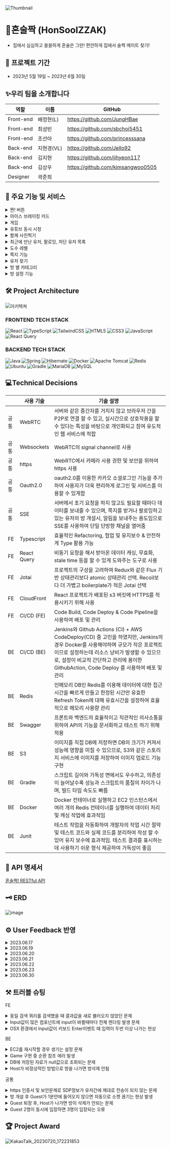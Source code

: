 ![Thumbnail](https://github.com/Jello92/BE/assets/128972031/27c2dcbf-3f82-4c1c-aaa4-c69041e4d096)


# 🍻혼술짝 (HonSoolZZAK)
- 집에서 심심하고 쓸쓸하게 혼술은 그만! 편안하게 집에서 술짝 메이트 찾기!  


📆 프로젝트 기간
---------------------------------------
- 2023년 5월 19일 ~ 2023년 6월 30일


✨우리 팀을 소개합니다
---------------------------------------
| 역할 | 이름 | GitHub |
| ------ | -- | ----|
| Front-end | 배정현(L) | https://github.com/JungHBae|
| Front-end | 최성빈 | https://github.com/sbchoi5451|
| Front-end | 조선아 | https://github.com/princesssana| 
| Back-end | 지현경(VL)|  https://github.com/Jello92|
| Back-end | 김지현 | https://github.com/jihyeon117|
| Back-end | 김상우 | https://github.com/kimsangwoo0505|
| Designer | 곽준희 | |

🍹 주요 기능 및 서비스
--------------------------------------
<details>
<summary> 짠! 버튼 </summary>

- 짠 버튼을 눌러 상대방과 기분 좋게 짠을 같이  할 수 있습니다.
 ![짠_기능](https://github.com/princesssana/todolist_lv2/assets/90277176/9335cf0a-d58d-4ebc-927a-4326c2f9fc32)

</details>
<details>
<summary> 아이스 브레이킹 카드 </summary>

- 처음 본 짝꿍과 어색해서 무슨 말을 해야할지 모를때! 아이스 브레이커 질문 카드를 이용하여 짝꿍과 대화를 할 수 있습니다.
 ![아이스브레이커](https://github.com/princesssana/todolist_lv2/assets/90277176/567382aa-c308-4469-b046-a64a38ed37d4)

</details>
<details>
<summary> 게임 </summary>

- 이어말하기 게임을 통하여 상대방과 재미있게 게임도 하고 친해질 수 있습니다.
 ![게임-min](https://github.com/princesssana/todolist_lv2/assets/90277176/9d4078a0-9ae4-4008-9e8f-90636c94f93e)

</details>
<details>
<summary> 유튜브 동시 시청 </summary>

- 유튜브 링크를 넣으면 짝궁과 원하는 영상을 동시에 시청할 수 있습니다.
 ![Youtube_(1) (online-video-cutter com) (1)](https://github.com/princesssana/todolist_lv2/assets/90277176/05855783-3f98-4459-b822-7feda8645cfc)

</details>
<details>
<summary> 함께 사진찍기 </summary>

- 만약 짝꿍과 즐거운 시간을 보냈다면, 함께 사진을 찍어 기록할 수 있는 기능이 있습니다. 상대방은 사진 찍는 것에 대한 여부를 선택할 수 있습니다.
 ![사진찍기-min](https://github.com/princesssana/todolist_lv2/assets/90277176/c1caf1b1-a04e-43b3-bbcf-fb5e08608f11)

</details>
<details>
<summary> 최근에 만난 유저, 팔로잉, 차단 유저 목록 </summary>

- 마이페이지에서 최근에 만난 유저, 팔로잉 하는 유저 및 차단한 유저 목록들을 확인 할 수 있습니다. 
 ![마이페이지_목록](https://github.com/princesssana/todolist_lv2/assets/90277176/527fe200-11e8-46f0-a493-b0ece19debd3)

</details>
<details>
<summary> 도수 레벨 </summary>

- 도수 레벨은 상대방의 매너를 평가해주는 시스템입니다. 도수가 높으면 높을 수록 매너가 좋은 유저를 의미합니다. 
 ![도수기능-min](https://github.com/princesssana/todolist_lv2/assets/90277176/7f931634-a099-4eea-a3db-9e8e1af3fa54)

</details>
<details>
<summary> 쪽지 기능 </summary>

- 쪽지 기능을 통하여 유저 간 소통하고 쪽지를 주고 받을 수 있습니다. 
 ![KakaoTalk_20230720_230035470](https://github.com/princesssana/todolist_lv2/assets/90277176/36b2da37-301a-4477-bb36-a362709c7921)

</details>
<details>
<summary> 유저 찾기 </summary>

- 유저 찾기를 통하여, 다른 유저를 찾아서 팔로우, 신고, 차단, 쪽지 보내기 및 도수 올리기 등 사용 할 수 있습니다.
 ![유저찾기-min](https://github.com/princesssana/todolist_lv2/assets/90277176/d75cfbcf-2951-4f5d-b6c6-3d345f02e02e)

</details>
<details>
<summary> 방 별 카테고리 </summary>

- 방 별로 카테고리가 있어, 원하는 카테고리에 방을 생성 하거나, 입장 하실 수 있습니다.
 ![방별_카테고리](https://github.com/princesssana/todolist_lv2/assets/90277176/e6c916a2-97a3-439d-af57-a64555fcf757)

</details>
<details>
<summary> 방 설정 기능 </summary>

- 방 설정 기능을 통하여, 조금 더 세부적으로 원하는 방을 찾아볼 수 있습니다.
 ![방_설정-min](https://github.com/princesssana/todolist_lv2/assets/90277176/b69b506c-aeb5-43db-84c4-0c47a5a7b854)

</details>


🛠 Project Architecture
---------------------------------------
![아키텍쳐](https://github.com/soolzzak/BE/assets/128972031/d512fe9a-74fb-4f53-b4df-9bd7fdd44ea4)
  
### FRONTEND TECH STACK  

![React](https://img.shields.io/badge/react-%2320232a.svg?style=for-the-badge&logo=react&logoColor=%2361DAFB) 
![TypeScript](https://img.shields.io/badge/typescript-%23007ACC.svg?style=for-the-badge&logo=typescript&logoColor=white) 
![TailwindCSS](https://img.shields.io/badge/tailwindcss-%2338B2AC.svg?style=for-the-badge&logo=tailwind-css&logoColor=white) 
![HTML5](https://img.shields.io/badge/html5-%23E34F26.svg?style=for-the-badge&logo=html5&logoColor=white) 
![CSS3](https://img.shields.io/badge/css3-%231572B6.svg?style=for-the-badge&logo=css3&logoColor=white) 
![JavaScript](https://img.shields.io/badge/javascript-%23323330.svg?style=for-the-badge&logo=javascript&logoColor=%23F7DF1E) 
![React Query](https://img.shields.io/badge/-React%20Query-FF4154?style=for-the-badge&logo=react%20query&logoColor=white)

### BACKEND TECH STACK   

![Java](https://img.shields.io/badge/java-%23ED8B00.svg?style=for-the-badge&logo=openjdk&logoColor=white) 
![Spring](https://img.shields.io/badge/spring-%236DB33F.svg?style=for-the-badge&logo=spring&logoColor=white) 
![Hibernate](https://img.shields.io/badge/Hibernate-59666C?style=for-the-badge&logo=Hibernate&logoColor=white) 
![Docker](https://img.shields.io/badge/docker-%230db7ed.svg?style=for-the-badge&logo=docker&logoColor=white) 
![Apache Tomcat](https://img.shields.io/badge/apache%20tomcat-%23F8DC75.svg?style=for-the-badge&logo=apache-tomcat&logoColor=black) 
![Redis](https://img.shields.io/badge/redis-%23DD0031.svg?style=for-the-badge&logo=redis&logoColor=white) 
![Ubuntu](https://img.shields.io/badge/Ubuntu-E95420?style=for-the-badge&logo=ubuntu&logoColor=white) 
![Gradle](https://img.shields.io/badge/Gradle-02303A.svg?style=for-the-badge&logo=Gradle&logoColor=white) 
![MariaDB](https://img.shields.io/badge/MariaDB-003545?style=for-the-badge&logo=mariadb&logoColor=white) 
![MySQL](https://img.shields.io/badge/mysql-%2300f.svg?style=for-the-badge&logo=mysql&logoColor=white) 
  
💻Technical Decisions
---------------------------------------

|  | 사용 기술 | 기술 설명 |
| --- | --- | --- |
| 공통 | WebRTC | 서버와 같은 중간자를 거치지 않고 브라우저 간을 P2P로 연결 할 수 있고, 실시간으로 상호작용을 할 수 있다는 특성을 바탕으로 개인화되고 참여 유도적인 웹 서비스에 적합 |
| 공통 | Websockets | WebRTC의 signal channel로 사용 |
| 공통 | https | WebRTC에서 카메라 사용 권한 및 보안을 위하여 https 사용 |
| 공통 | Oauth2.0 | oauth2.0를 이용한 카카오 소셜로그인 기능을 추가하여 사용자가 더욱 편리하게 로그인 및 서비스를 이용할 수 있게함 |
| 공통 | SSE | 서버에서 초기 요청을 하지 않고도 필요할 때마다 데이터를 보내줄 수 있으며, 쪽지를 받거나  팔로잉하고 있는 유저의 방 개설시, 알림을 보내주는 용도임으로 SSE를 사용하여 단일 단방향 채널을 열어줌 |
| FE | Typescript | 효율적인 Refactoring, 협업 및 유지보수 & 안전하게 Type 활용 가능 |
| FE | React Query | 비동기 요청을 해서 받아온 데이터 캐싱, 무효화, stale time 등을 할 수 있게 도와주는 도구로 사용 |
| FE | Jotai | 프로젝트의 구성을 고려하여 Redux와 같은 Flux 기반 상태관리보다 atomic 상태관리 선택. Recoil보다 더 가볍고 boilerplate가 적은 Jotai 선택 |
| FE | CloudFront | React 프로젝트가 배포된 s3 버킷에 HTTPS를 적용시키기 위해 사용 |
| FE | CI/CD (FE) | Code Build, Code Deploy & Code Pipeline을 사용하여 배포 및 관리 |
| BE | CI/CD (BE) | Jenkins와 Github Actions (CI) + AWS CodeDeploy(CD) 중 고민을 하였지만, Jenkins의 경우 Docker를 사용해야하며 규모가 작은 프로젝트이므로 설정하는데 리소스 낭비가 발생할 수 있으므로, 설정이 비교적 간단하고 관리에 용이한 GithubAction, Code Deploy 를 사용하여 배포 및 관리 |
| BE | Redis | 인메모리 DB인 Redis를 이용해 데이터에 대한 접근시간을 빠르게 만들고 한정된 시간만 유효한 Refresh Token에 대해 유효시간을 설정하여 효율적으로 메모리 사용량 관리 |
| BE | Swagger | 프론트와 백엔드의 효율적이고 직관적인 의사소통을 위하여 API의 기능을 문서화하고 테스트 하기 위해 적용 |
| BE | S3 | 이미지를 직접 DB에 저장하면 DB의 크기가 커져서 성능에 영향을 미칠 수 있으므로, S3와 같은 스토리지 서비스에 이미지를 저장하여 이미지 업로드 기능 구현 |
| BE | Gradle | 스크립트 길이와 가독성 면에서도 우수하고, 의존성이 늘어날수록 성능과 스크립트의 품질의 차이가 나며, 빌드 타임 속도도 빠름 |
| BE | Docker | Docker 컨테이너로 실행하고 EC2 인스턴스에서 여러 개의 Redis 컨테이너를 실행하여 데이터 처리 및 캐싱 작업에 효과적임 |
| BE | Junit | 테스트 작업을 자동화하여 개발자의 작업 시간 절약 및 테스트 코드와 실제 코드를 분리하여 작성 할 수 있어 유지 보수에 효과적임. 테스트 결과를 표시하는데 사용하기 쉬운 형식 제공하여 가독성이 좋음 |


📅 API 명세서
---------------------------------------
[혼술짝! RESTful API](https://fate-starfish-b23.notion.site/adfd01d3d12a465095c39b7e1a8f796a?v=c4c7b5d149e846bdb61357331bf241ed)



🗝 ERD 
---------------------------------------
![image](https://github.com/Jello92/BE/assets/128972031/8595f93e-c6a5-45e9-9a3f-4c5b392b2edb)

⚙ User Feedback 반영
---------------------------------------
<details>
<summary> 2023.06.17 </summary>

- 빈방 버그 수정

</details>
<details>
<summary> 2023.06.19 </summary>

- Youtube 구축, 유저 피드백 반영 (메인 페이지 프로필 눌렀을때 국문으로 변경)

</details>
<details>
<summary> 2023.06.20 </summary>

- SSE 및 쪽지 기능 / 유저 피드백 반영하여 디자인 수정 및 쪽지, 유저 찾기 기능 추가

</details>
<details>
<summary> 2023.06.21 </summary>

- 이어말하기 게임 기능 추가
- 방제목, 닉네임 길이 제한
- 방에서 메인 홈 배너를 통해 이탈할 경우 팝업 노출
- 채팅방에서 유저 프로필 누르면, 마이페이지처럼 모달 띄우기
- 비공개 방여부 카드에 보여주기
- YouTube 유저 소리 연결 및 컨트롤 제어
- 유저 카드 이메일 노출 X / 도수 레벨 관련 설명서 구축
- 메인페이지 방 카드 및 입장전 모달 디자인 변경 및 방장 정보 추가
- 유저찾기 기능 추가
- 마이크, 카메라 state 국문으로 변경 및 화면공유 위치 / 마이크, 화면 버튼 버그 수정
- 신고버튼 모달창 닫히기 수정
- 상대방 나가면 바로 화면 전환 될 수 있게 수정
- 강퇴 당했을때 상대방에게 강퇴되었다는 모달 띄우기
- 게스트나 호스트 나갔을때 상대방에게 메세지 모달 뜨우기

</details>
<details>
<summary> 2023.06.22 </summary>

- 유저피드백 반영하여 게임 설명 및 플로우 추가
- 아이스브레이커 기능 구현 (BE)
- Lighthouse 성능 개선 위해 메인 배너 webp로 convert
- 아이스브레이커 기능 디자인 및 구현 완료
- 한줄소개 150자 제한
- 회원가입 카카오 버튼 추가
- 마이크, 비디오 on/off 버그 수정
- 방 삭제 버그 수정 완료
- 사진찍기 기능 구현 완료
- 메세지 기능 추가 완료 / 쪽기 기능 추가 완료

</details>
<details>
<summary> 2023.06.23 </summary>

- 회원 탈퇴 기능
- 아이스브레이커 & 쪽지 사용 background 수정
- 마이페이지에 쪽지 버튼 추가

</details>
<details>
<summary> 2023.06.30 </summary>

- Refresh Token Redis 적용
- 보안처리를 위하여 HTTP Only와 Secure 적용
  
</details>


⚒ 트러블 슈팅
---------------------------------------
FE
<details>
<summary>동일 검색 쿼리를 검색했을 때 결과값을 새로 불러오지 않았던 문제</summary>

**`문제사항`**

검색 input으로 이전과 동일 검색어를 임력했을 때 값을 새로 불러오지 않음. 

**`해결방안`**

검색어가 atom으로 메인페이지 컴포넌트에 전달되어 값의 update가 있을 경우 useMutation으로 방 리스트 불러옴.

그러나 이전과 동일 값을 입력할 경우 값의 변화가 없기 때문에, trigger용 boolean atom을 만들어서 useEffect를 활용해 검색 성공

</details>
<details>
<summary>Input값이 많은 컴포넌트에 input이 바뀔때마다 전체 렌더링 발생 문제</summary>

**`문제사항`**

CI/CD환경을 구축하는 과정에서 기존에 jar파일을 EC2를 통해 배포하던 방식과 타이밍적으로 충돌될 경우 EC2를 재시작 해야 하는 경우가 발생했고 탄력적 ip로 설정하지 않아 재시작하면 IP가 변경되어 생기는 설정 문제가 발생

**`문제분석`**

예상치 못한 문제로 EC2를 재시작할 경우 매번 IP가 변경된다면 DNS레코드를 변경해야 하고 DNS전파시간 때문에 안정화까지 길면 48시간까지도 걸릴수 있기 때문에 문제가 발생

**`해결방안`**

EC2설정을 탄력적 ip로 바꾼다면 CI/CD구축과정에서 생긴 충돌 문제말고도 다른 문제에도 대비할 수 있게 됨

**`의견조율 및 의사결정`**  

당장에 DNS전파 시간으로 인해 서버가 불안정해질 수 있더라도 CI/CD환경 구축과정에서 생긴 충돌같이 언제라도 EC2를 재시작해야 할 수 있기 때문에 **탄력적 IP로 바꾸고 DNS레코드를 변경**하기로 결정
</details>
<details>
<summary>OSX 환경에서 Input값이 키보드 Enter이벤트 때 입력이 두번 이상 나가는 현상</summary>

**`문제사항`**

몇 Mac OS 환경에서 Input값을 입력하고 Enter를 입력했을 때 Keydown event가 두번 나가면서 입력이 두변 인식 되는 현상이 관측됨

**`문제재현`**

이 현상을 재현하기 위해 테스트 해본 결과, 크롬 브라우저에서 한글을 입력 할 때 keycode 229가 발생한다는 것을 알게 되었음. 한글의 조합을 통한 글자입력완성의 특성상 입력 도중 입력 완료로 인식하지 않고 아직 입력중인것으로 인식하여 아직 IME composing 단계에서는 아직 composing이기 때문에 229 코드가 나타남. 

**`해결방안`**

아직 composing 단계에서는 이벤트가 트리거 되면 안되기 때문에, 229를 예외처리 하여 문제를 해결함.

```tsx
event.keyCode !== eventTarget.addEventListener("keydown", event => {
if (event.isComposing || event.keyCode === 229) {
return;
}
});
```
</details>

BE
<details>
<summary>EC2를 재시작할 경우 생기는 설정 문제</summary>

**`문제사항`**

CI/CD환경을 구축하는 과정에서 기존에 jar파일을 EC2를 통해 배포하던 방식과 타이밍적으로 충돌될 경우 EC2를 재시작 해야 하는 경우가 발생했고 탄력적 ip로 설정하지 않아 재시작하면 IP가 변경되어 생기는 설정 문제가 발생

**`문제분석`**

예상치 못한 문제로 EC2를 재시작할 경우 매번 IP가 변경된다면 DNS레코드를 변경해야 하고 DNS전파시간 때문에 안정화까지 길면 48시간까지도 걸릴수 있기 때문에 문제가 발생

**`해결방안`**

EC2설정을 탄력적 ip로 바꾼다면 CI/CD구축과정에서 생긴 충돌 문제말고도 다른 문제에도 대비할 수 있게 됨

**`의견조율 및 의사결정`**  

당장에 DNS전파 시간으로 인해 서버가 불안정해질 수 있더라도 CI/CD환경 구축과정에서 생긴 충돌같이 언제라도 EC2를 재시작해야 할 수 있기 때문에 **탄력적 IP로 바꾸고 DNS레코드를 변경**하기로 결정

</details>
<details>
<summary>Game 구현 중 순환 참조 에러 발생</summary>

**`문제사항`**
![KakaoTalk_20230623_214620866](https://github.com/Jello92/BE/assets/128972031/1cb80048-97bf-47f0-8938-69e3e3d104f2)

game을 구현하는 과정에서 순환 참조 오류가 남

**`문제분석`**

![KakaoTalk_20230623_233457180](https://github.com/Jello92/BE/assets/128972031/ff79f27f-81cd-4748-bab2-fe7028ae84da)

SignalHandler는 IdiomGameService를 참조함

![KakaoTalk_20230623_233442770](https://github.com/Jello92/BE/assets/128972031/8a1f2c44-2b51-4695-8025-5ac66057fb30)

IdiomGameService는 SignalHandler 인스턴스를 멤버 변수 signalHandler로 가지고 있음

→ 순환 참조 발생

**`해결방안`**

IdiomGameService에서 SignalHandler의 의존성을 제거함

**`의견조율 및 의사결정`**

![KakaoTalk_20230623_233644761](https://github.com/Jello92/BE/assets/128972031/8f2cd95b-80f2-4dc2-a127-e0bdae760096)

IdiomGameService가 SignalHandler를 직접 의존하는 대신 ApplicationContext를 멤버 변수로 가지고 startGame메서드 내에서 필요할 때마다 SignalHandler 인스턴스를 가져와서 사용함. **직접적인 의존성이 제거되며 순환 참조 해결됨**
</details>
<details>
<summary>DB에 저장된 자료가 null값으로 조회되는 문제</summary>

**`문제사항`**

룸생성부분에서 save로 정보를 db에 저장하는 코드를 작성하고 그 정보를 db에서 조회하는 코드를 작성하였는데 계속 null값이 조회되는 문제 발생

**`문제분석`**

코드의 로직과정에서 정보를 조회하는 부분이 조회 정보의 save후 return이 끝나기 이전의 과정이었기 때문에 제대로 조회할 수 없었음

**`해결방안`**

1. 정보를 가져오는 부분을 다른 파트를 통해서 해결
2. 기존에 save로 저장하는 부분을 saveAndFlush를 써서 해결

**`의견조율 및 의사결정`**  

saveAndFlush를 써서 해결해도 성능적인 부분에서 문제가 없고 코드의 가독성도 더 좋아 보이므로 2번방식을 통해서 해결

</details>
<details>
<summary>Host가 비정상적인 방법으로 방을 나가면 방삭제 안됨</summary>

**`문제사항`**

Host User가 방을 만들고 나가기 버튼을 통해 방을 나가는것이 아닌 비정상적인 방법으로 방을 나가면 방삭제가 안됨.  (ex: URL을 통해 다른 사이트로 이동, 브라우저를 종료)

**`문제분석`**

방나가기 버튼을 눌러서 제대로 유저가 나간다면 버튼에 반응하는 로직이 작동되도록 할 수 있는데 비정상적인 방법으로 host가 나간다면 이러한 로직이 작동하지 않아서 문제가 생긴 것으로 분석됨

**`해결방안`**

1. Session 정보와 연결된 user정보 및 room정보를 저장하고 이를 이용하여 소켓이 Close됐을 때 반응하는 로직을 만들어 문제를 해결

2. 유저들에게 안내메세지를 통해서 가이드라인 제시

3. Socket이 Close 된 후, 일정 시간후 방이 자동으로 삭제되도록 구현

**`의견조율 및 의사결정`**  

소켓이 Close됐을 때 반응하는 로직을 통하는게 가장 확실한 방법인걸로 판단되어, 유저가 들어오고 MSG_TYPE_JOIN에 반응하는 로직을 이용하여 유저의 Session정보와 유저가 들어온 방의 ID값을 맵으로 연결시키고, Session정보와 유저의 ID값을 맵으로 연결시켜 저장하고 이 정보와 함께 소켓이 닫히는 것에 반응하는 afterConnectionClosed메서드를 이용해서 문제를 해결

</details>

공통
<details>
<summary>https 인증서 및 보안문제로 SDP정보가 유저간에 제대로 전송이 되지 않는 문제</summary>

**`문제사항`**

1. https는 SSL/TLS 프로토콜을 사용하여 통신을 암호화하므로 공격자가 데이터를 탈취할 수 없고 웹 사이트 서버가 실제 서버임을 확인하므로 사칭이 방지됨
2. 시그널 채널이 https가 아닌 http로 배포되었을 때 SDP정보가 유저간에 제대로 전송이 되지 않아 화상연결이 되지않는 문제가 발생. 대다수의 웹브라우저는 보안이슈로 인해 WebRTC기능에 대해 https를 통해 페이지가 제공되도록 강제하고 있으며 시그널 채널이 https가 아닌 http로 제공된다면 sdp정보가 제대로 전달되지 않게 됨

**`해결방안`**

1-1. 무료 HTTPS 인증서 발급 기관인 Let’s Encrypt를 통해 인증서를 발급받아 https 적용

1-2. AWS의 ELB와 Route 53, ACM을 이용하여 인증서를 발급받아 적용 

2. 기존에 배포되었던 백엔드 서버를 http가 아닌 https를 통해 배포하여 유저간에 sdp정보가 제대로 전달되도록 하면 됨

**`의견조율 및 의사결정`**  

1-1. 보통 서비스가 소규모라면 1대의 서버에 Nginx(ELB 대신에 로드밸런서로 사용)를 설치하고 Let's Encrypt에서 발급받은 인증서를 등록함. 그러나 와일드카드 인증서의 경우 자동 갱신이 어렵다는 점과 3개월마다 갱신을 해야 한다는 단점이 있음

1-2. AWS에서 서버를 사용하고 있으므로 갱신이 필요 없는 인증서를 발급받아 적용할 수 있음

**결론:** 

**1. 이미 AWS 서버를 이용 중이므로 ELB와 Route 53, ACM을 이용하여 한번에 관리하는 방법이 더 간편하고 쉽다고 판단하여 ACM을 이용하여 인증서를 발급받아 적용함**

**2. 백엔드 서버가 https로 배포될 수 있도록 작업을 하기로 했으며, 완료되기 전 시간동안은 http로 배포된 서버를 이용해서 작업을 하기로 함**

</details>
<details>
<summary>방 개설 후 Guest가 1분안에 들어오지 않으면 자동으로 소켓 끊기는 현상 발생</summary>

**`문제사항`**

방을 만들고 손님이 안들어온 상태로 1분정도 지속되면 자동으로 소켓이 끊기는 현상 발생

**`문제분석`**

따로 추가적인 설정을 해주지 않으면 소켓내에 특정 활동이 없으면 1분내 끊기는 것이 Default값인 것으로 분석

**`해결방안`**

1. 소켓의 타임아웃 설정을 변경하여 소켓이 더 길게 지속되도록 함
2. 주기적으로 Ping메세지를 소켓에 보내, 특정 활동을 하고 있다는 것을 알려 연결 유지

**`의견조율 및 의사결정`**  

타임아웃 설정을 해도 특정 시점에서 끊기므로 **Ping메세지를 주기적으로 보내서 소켓연결을 유지하는 방법을 선택하여 문제를 해결**

</details>
<details>
<summary>Guest 퇴장 후, Host가 나가면 방이 삭제가 안되는 문제</summary>

**`문제사항`**

host가 방을 만들고 나가거나, guest랑 만나고 host가 먼저 방을 나가면 방이 제대로 삭제가 되는데 guest 먼저 나가고 그다음 host가 나가면 방이 삭제가 안됨

**`문제분석`**

특정유저의 소켓이 연결되지 않은 상태에서 그 유저에게 정보를 전달하면 소켓이 에러가 발생해서 이후부터 로직이 제대로 작동하지 않게되는 것으로 분석됨

**`해결방안`**

특정 유저에게 정보를 보내기전 if문과 isOpen을 이용해 session이 미리 열려있나 체크하도록 로직을 짜서 문제를 해결

**`의견조율 및 의사결정`**  

소켓에 연결된 유저에게 메시지를 날릴 때 연결된 상태가 아닌 유저에게 로직을 날리는 경우를 점검하고 isOpen과 if문을 이용해 소켓이 연결되지 않은 유저에게 정보를 전달해 주는 오류를 해결
</details>
<details>
<summary>Guest 2명이 동시에 입장하면 3명이 입장되는 오류</summary>

**`문제사항`**

방장이 방을 만들고 두명이 룸체크를 하고 비슷한 타이밍에 입장하면 3명이 입장하는 오류발생

**`문제분석`**

체크룸의 GET 요청을 통해서 인원이 2명보다 많을 경우 로직이 통과되지 않도록 제한시켰는데, 방인원이 1명일 경우 메인화면의 2명의 유저가 비슷한 타이밍에 방 입장을 누르고 입장전 체크 모달이 뜨면 둘다 체크룸의 로직이 통과되어 3명이 입장되는 오류 발생

**`해결방안`**

1. 룸 엔터부분에서도 한번더 인원을 제한하는 식으로 통제
2. 소켓에서 인원이 2명보다 많을 경우 남은 인원의 소켓이 제대로 연결되지 않도록 하여 통제

**`의견조율 및 의사결정`**  

가장 확실한 방법은 소켓연결 자체가 안되게 하는 방법이라는 의견이 채택되어 **MSG_TYPE_JOIN**을 통해 로직이 실행될때 방인원을 체크하고 2명보다 많은경우 **조금이라도 느렸던 나머지 한사람의 소켓을 끊어서 해결**

</details>


🏆 Project Award
---------------------------------------
![KakaoTalk_20230720_172231853](https://github.com/Jello92/BE/assets/128972031/a018a6dc-df6b-4bf2-8825-b07cd4fce946)


